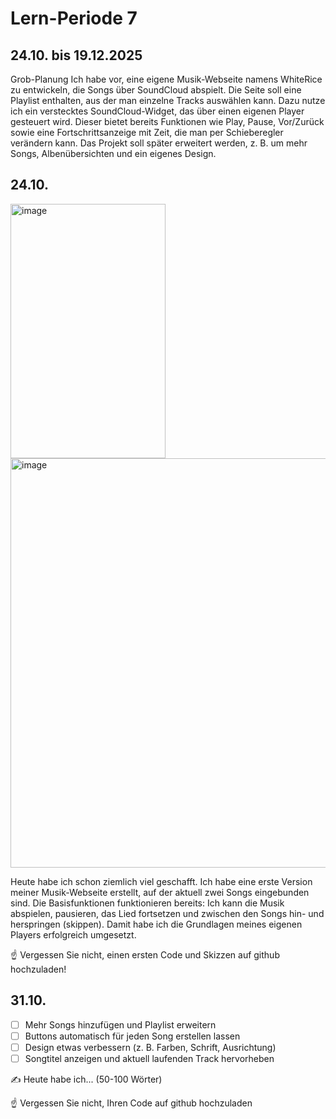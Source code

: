 # Lern-Periode 7
## 24.10. bis 19.12.2025

Grob-Planung
Ich habe vor, eine eigene Musik-Webseite namens WhiteRice zu entwickeln, die Songs über SoundCloud abspielt. Die Seite soll eine Playlist enthalten, aus der man einzelne Tracks auswählen kann. Dazu nutze ich ein verstecktes SoundCloud-Widget, das über einen eigenen Player gesteuert wird. Dieser bietet bereits Funktionen wie Play, Pause, Vor/Zurück sowie eine Fortschrittsanzeige mit Zeit, die man per Schieberegler verändern kann. Das Projekt soll später erweitert werden, z. B. um mehr Songs, Albenübersichten und ein eigenes Design.

## 24.10.

<img width="248" height="407" alt="image" src="https://github.com/user-attachments/assets/bf56181f-68d6-4a1f-acc1-bdaf82544f96" />

<img width="702" height="655" alt="image" src="https://github.com/user-attachments/assets/496a9739-c14f-4e4d-b425-ad0b81e43dc2" />


Heute habe ich schon ziemlich viel geschafft. Ich habe eine erste Version meiner Musik-Webseite erstellt, auf der aktuell zwei Songs eingebunden sind. Die Basisfunktionen funktionieren bereits: Ich kann die Musik abspielen, pausieren, das Lied fortsetzen und zwischen den Songs hin- und herspringen (skippen). Damit habe ich die Grundlagen meines eigenen Players erfolgreich umgesetzt.

☝️ Vergessen Sie nicht, einen ersten Code und Skizzen auf github hochzuladen!

## 31.10.


- [ ] Mehr Songs hinzufügen und Playlist erweitern
- [ ] Buttons automatisch für jeden Song erstellen lassen
- [ ] Design etwas verbessern (z. B. Farben, Schrift, Ausrichtung)
- [ ] Songtitel anzeigen und aktuell laufenden Track hervorheben

✍️ Heute habe ich... (50-100 Wörter)

☝️ Vergessen Sie nicht, Ihren Code auf github hochzuladen
